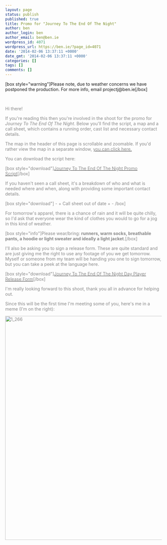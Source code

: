 ```yaml
---
layout: page
status: publish
published: true
title: Promo for "Journey To The End Of The Night"
author: ben
author_login: ben
author_email: ben@ben.ie
wordpress_id: 4071
wordpress_url: https://ben.ie/?page_id=4071
date: '2014-02-06 13:37:11 +0000'
date_gmt: '2014-02-06 13:37:11 +0000'
categories: []
tags: []
comments: []
---
```

<p>[box style="warning"]Please note, due to weather concerns we have postponed the production. For more info, email projectj@ben.ie[/box]</p>
<p>&nbsp;</p>
<p><span style="color: #888888;">Hi there!</span></p>
<p><span style="color: #888888;">If you're reading this then you're involved in the shoot for the promo for <i>Journey To The End Of The Night</i>. Below you'll find the script, a map and a call sheet, which contains a running order, cast list and necessary contact details.</span></p>
<p><span style="color: #888888;">The map in the header of this page is scrollable and zoomable. If you'd rather view the map in a separate window, <a href="https://www.google.com/maps/preview/@53.3438419,-6.2389797,19z" target="_blank"><span style="color: #888888;">you can click here.</span></a></span></p>
<p><span style="color: #888888;">You can download the script here:</span></p>
<p><span style="color: #888888;">[box style="download"]<a href="https://ben.ie/wp-content/uploads/2014/02/Journey-To-The-End-Of-The-Night-Promo-Script1.pdf"><span style="color: #888888;">Journey To The End Of The Night Promo Script</span></a>[/box]</span></p>
<p><span style="color: #888888;">If you haven't seen a call sheet, it's a breakdown of who and what is needed where and when, along with providing some important contact details.</span></p>
<p><span style="color: #888888;">[box style="download"] - + Call sheet out of date + - /box]</span></p>
<p><span style="color: #888888;">For tomorrow's apparel, there is a chance of rain and it will be quite chilly, so I'd ask that everyone wear the kind of clothes you would to go for a jog in this kind of weather.</span></p>
<p><span style="color: #888888;">[box style="info"]Please wear/bring: <strong>runners, warm socks, breathable pants, a hoodie or light sweater and ideally a light jacket</strong>.[/box]</span></p>
<p><span style="color: #888888;">I'll also be asking you to sign a release form. These are quite standard and are just giving me the right to use any footage of you we get tomorrow. Myself or someone from my team will be handing you one to sign tomorrow, but you can take a peek at the language here.</span></p>
<p><span style="color: #888888;">[box style="download"]<a href="https://ben.ie/wp-content/uploads/2014/02/Journey-To-The-End-Of-The-Night-Day-Player-Release-Form.pdf"><span style="color: #888888;">Journey To The End Of The Night Day Player Release Form</span></a>[/box]</span></p>
<p><span style="color: #888888;">I'm really looking forward to this shoot, thank you all in advance for helping out.</span></p>
<p><span style="color: #888888;">Since this will be the first time I'm meeting some of you, here's me in a meme (I'm on the right):</span></p>
<p><span style="color: #888888;"><img class="alignnone size-full wp-image-4078 aligncenter" alt="1_266" src="https://ben.ie/wp-content/uploads/2014/02/1_266.jpg" width="570" height="720" /></span></p>

